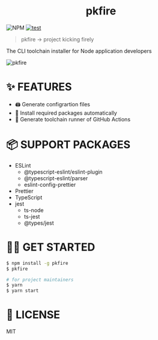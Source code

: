   <h1 align="center">pkfire</h1>

![NPM](https://img.shields.io/npm/l/pkfire?style=flat-square)
[![test](https://github.com/node-jeneralize/pkfire/actions/workflows/jest.yaml/badge.svg)](https://github.com/node-jeneralize/pkfire/actions/workflows/jest.yaml)

> pkfire -> project kicking firely

The CLI toolchain installer for Node application developers

![pkfire](https://user-images.githubusercontent.com/40014236/175309582-d9471b8e-a0c7-4ca0-a424-61449a14318e.gif)

# ✨ FEATURES 

- 🖨️ Generate configrartion files
- 💼 Install required packages automatically
- 👷 Generate toolchain runner of GitHub Actions

# 📦️ SUPPORT PACKAGES

- ESLint
  - @typescript-eslint/eslint-plugin
  - @typescript-eslint/parser
  - eslint-config-prettier
- Prettier
- TypeScript
- jest
  - ts-node
  - ts-jest
  - @types/jest

# 🧑‍💻 GET STARTED

```bash
$ npm install -g pkfire
$ pkfire
```

```bash
# for project maintainers
$ yarn
$ yarn start
```

# 📄 LICENSE

MIT
